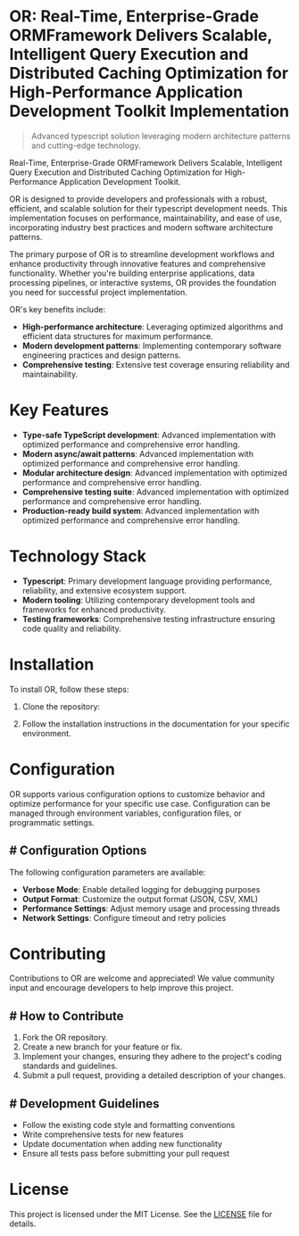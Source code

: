 <!-- fallback_OR_20250906051600_35728 -->

# OR: Real-Time, Enterprise-Grade ORMFramework Delivers Scalable, Intelligent Query Execution and Distributed Caching Optimization for High-Performance Application Development Toolkit Implementation
> Advanced typescript solution leveraging modern architecture patterns and cutting-edge technology.

Real-Time, Enterprise-Grade ORMFramework Delivers Scalable, Intelligent Query Execution and Distributed Caching Optimization for High-Performance Application Development Toolkit.

OR is designed to provide developers and professionals with a robust, efficient, and scalable solution for their typescript development needs. This implementation focuses on performance, maintainability, and ease of use, incorporating industry best practices and modern software architecture patterns.

The primary purpose of OR is to streamline development workflows and enhance productivity through innovative features and comprehensive functionality. Whether you're building enterprise applications, data processing pipelines, or interactive systems, OR provides the foundation you need for successful project implementation.

OR's key benefits include:

* **High-performance architecture**: Leveraging optimized algorithms and efficient data structures for maximum performance.
* **Modern development patterns**: Implementing contemporary software engineering practices and design patterns.
* **Comprehensive testing**: Extensive test coverage ensuring reliability and maintainability.

# Key Features

* **Type-safe TypeScript development**: Advanced implementation with optimized performance and comprehensive error handling.
* **Modern async/await patterns**: Advanced implementation with optimized performance and comprehensive error handling.
* **Modular architecture design**: Advanced implementation with optimized performance and comprehensive error handling.
* **Comprehensive testing suite**: Advanced implementation with optimized performance and comprehensive error handling.
* **Production-ready build system**: Advanced implementation with optimized performance and comprehensive error handling.

# Technology Stack

* **Typescript**: Primary development language providing performance, reliability, and extensive ecosystem support.
* **Modern tooling**: Utilizing contemporary development tools and frameworks for enhanced productivity.
* **Testing frameworks**: Comprehensive testing infrastructure ensuring code quality and reliability.

# Installation

To install OR, follow these steps:

1. Clone the repository:


2. Follow the installation instructions in the documentation for your specific environment.

# Configuration

OR supports various configuration options to customize behavior and optimize performance for your specific use case. Configuration can be managed through environment variables, configuration files, or programmatic settings.

## # Configuration Options

The following configuration parameters are available:

* **Verbose Mode**: Enable detailed logging for debugging purposes
* **Output Format**: Customize the output format (JSON, CSV, XML)
* **Performance Settings**: Adjust memory usage and processing threads
* **Network Settings**: Configure timeout and retry policies

# Contributing

Contributions to OR are welcome and appreciated! We value community input and encourage developers to help improve this project.

## # How to Contribute

1. Fork the OR repository.
2. Create a new branch for your feature or fix.
3. Implement your changes, ensuring they adhere to the project's coding standards and guidelines.
4. Submit a pull request, providing a detailed description of your changes.

## # Development Guidelines

* Follow the existing code style and formatting conventions
* Write comprehensive tests for new features
* Update documentation when adding new functionality
* Ensure all tests pass before submitting your pull request

# License

This project is licensed under the MIT License. See the [LICENSE](https://github.com/Valerian1964/OR/blob/main/LICENSE) file for details.
